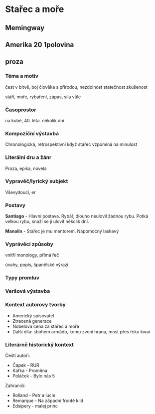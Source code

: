 # Stařec a moře
## Memingway
## Amerika 20 1polovina
## proza

### Téma a motiv
čest v bitvě, boj člověka s přírodou, nezdolnost statečnost zkušenost

stáří, moře, rybaření, zápas, síla vůle
### Časoprostor
na kubě, 40. léta. několik dní
### Kompoziční výstavba
Chronologická, retrospektivní když stařec vzpomíná na minulost
### Literální dru a žánr
Proza, epika, novela
### Vypravěč/lyrický subjekt
Vševydoucí, er
### Postavy
**Santiago** - Hlavní postava. Rybář, dlouho neulovil žádnou rybu. Potká velkou rybu, snaží se ji ulovit několik dní.

**Manolin** - Stařec je mu mentorem. Nápomocný laskavý
### Vyprávěcí způsoby
vnitří monology, přímá řeč

úvahy, popis, španělské výrazi
### Typy promluv

### Veršová výstavba

### Kontext autorovy tvorby
* Americký spisovatel
* Ztracená generace
* Nobelova cena za stařec a moře
* Další díla: sbohem armádo, komu zvoní hrana, most přes řeku kwai
### Literárně historický kontext
Čeští autoři:
* Čapek - RUR
* Kafka - Proměna
* Poláček - Bylo nás 5

Zahraničí:
* Rolland - Petr a lucie
* Remarque - Na západní frontě klid
* Edsipery - malej princ
